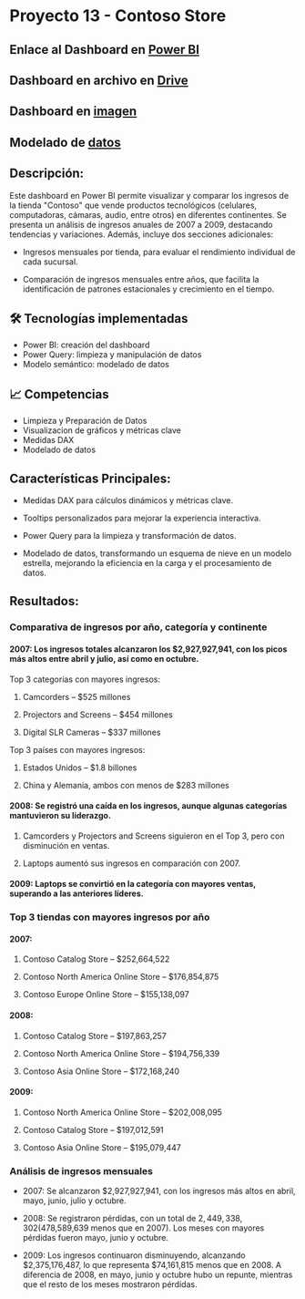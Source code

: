 # Proyecto 13 - Contoso Store

## Enlace al Dashboard en [Power BI](https://app.powerbi.com/groups/me/reports/902d53d9-0a51-4f93-b926-0485cde5fbc1/261fe8a15aaa949e9c89?experience=power-bi)

## Dashboard en archivo en [Drive](https://drive.google.com/drive/folders/1FSIp_yzk69fLpcz61zsxwDLRVtKVGUuH?usp=sharing)

## Dashboard en [imagen](https://github.com/Hectorcidps/Portfolio_DA/tree/master/Proyecto%2013%20-%20Contoso%20Store/Assets/Dashboard)

## Modelado de [datos](https://github.com/Hectorcidps/Portfolio_DA/tree/master/Proyecto%2013%20-%20Contoso%20Store/Assets/Modelado)

## Descripción: 
Este dashboard en Power BI permite visualizar y comparar los ingresos de la tienda "Contoso" que vende productos tecnológicos (celulares, computadoras, cámaras, audio, entre otros) en diferentes continentes. Se presenta un análisis de ingresos anuales de 2007 a 2009, destacando tendencias y variaciones.
Además, incluye dos secciones adicionales:

* Ingresos mensuales por tienda, para evaluar el rendimiento individual de cada sucursal.

* Comparación de ingresos mensuales entre años, que facilita la identificación de patrones estacionales y crecimiento en el tiempo.

## 🛠️ Tecnologías implementadas
* Power BI: creación del dashboard
* Power Query: limpieza y manipulación de datos
* Modelo semántico: modelado de datos

## 📈 Competencias
* Limpieza y Preparación de Datos
* Visualizacion de gráficos y métricas clave 
* Medidas DAX 
* Modelado de datos

## Características Principales: 
* Medidas DAX para cálculos dinámicos y métricas clave.

* Tooltips personalizados para mejorar la experiencia interactiva.

* Power Query para la limpieza y transformación de datos.

* Modelado de datos, transformando un esquema de nieve en un modelo estrella, mejorando la eficiencia en la carga y el procesamiento de datos.

## Resultados: 

### Comparativa de ingresos por año, categoría y continente

#### 2007: Los ingresos totales alcanzaron los $2,927,927,941, con los picos más altos entre abril y julio, así como en octubre.

Top 3 categorías con mayores ingresos:

1. Camcorders – $525 millones

2. Projectors and Screens – $454 millones

3. Digital SLR Cameras – $337 millones

Top 3 países con mayores ingresos:

1. Estados Unidos – $1.8 billones

2. China y Alemania, ambos con menos de $283 millones

#### 2008: Se registró una caída en los ingresos, aunque algunas categorías mantuvieron su liderazgo.

1. Camcorders y Projectors and Screens siguieron en el Top 3, pero con disminución en ventas.

2. Laptops aumentó sus ingresos en comparación con 2007.

#### 2009: Laptops se convirtió en la categoría con mayores ventas, superando a las anteriores líderes.


### Top 3 tiendas con mayores ingresos por año

#### 2007:

1. Contoso Catalog Store – $252,664,522

2. Contoso North America Online Store – $176,854,875

3. Contoso Europe Online Store – $155,138,097

#### 2008:

1. Contoso Catalog Store – $197,863,257

2. Contoso North America Online Store – $194,756,339

3. Contoso Asia Online Store – $172,168,240

#### 2009:

1. Contoso North America Online Store – $202,008,095

2. Contoso Catalog Store – $197,012,591

3. Contoso Asia Online Store – $195,079,447


### Análisis de ingresos mensuales

* 2007: Se alcanzaron $2,927,927,941, con los ingresos más altos en abril, mayo, junio, julio y octubre.

* 2008: Se registraron pérdidas, con un total de $2,449,338,302 ($478,589,639 menos que en 2007). Los meses con mayores pérdidas fueron mayo, junio y octubre.

* 2009: Los ingresos continuaron disminuyendo, alcanzando $2,375,176,487, lo que representa $74,161,815 menos que en 2008. A diferencia de 2008, en mayo, junio y octubre hubo un repunte, mientras que el resto de los meses mostraron pérdidas.